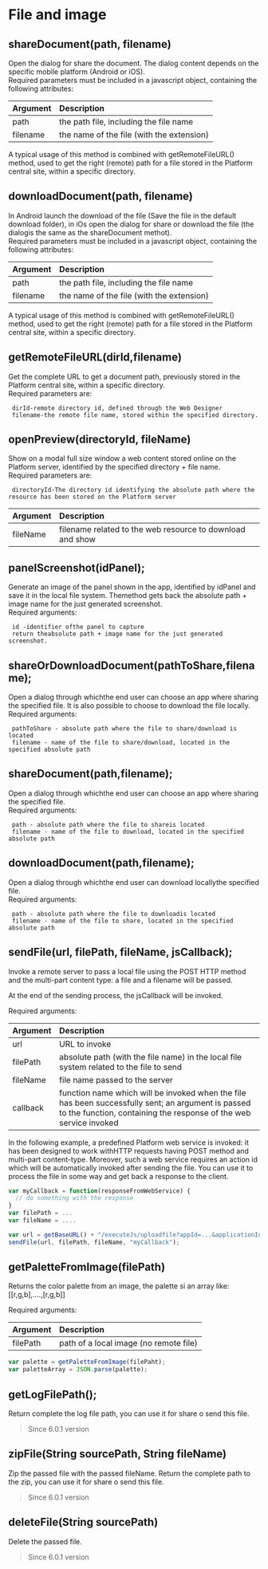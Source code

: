 # File and image

## shareDocument\(path, filename\)

Open the dialog for share the document. The dialog content depends on the specific mobile platform \(Android or iOS\).  
Required parameters must be included in a javascript object, containing the following attributes:

| Argument | Description |
| :--- | :--- |
| path | the path file, including the file name |
| filename | the name of the file \(with the extension\) |

A typical usage of this method is combined with getRemoteFileURL\(\) method, used to get the right \(remote\) path for a file stored in the Platform central site, within a specific directory.

## downloadDocument\(path, filename\) <a id="downloaddocument"></a>

In Android launch the download of the file \(Save the file in the default download folder\), in iOs open the dialog for share or download the file \(the dialogis the same as the shareDocument methot\).  
Required parameters must be included in a javascript object, containing the following attributes:

| Argument | Description |
| :--- | :--- |
| path | the path file, including the file name |
| filename | the name of the file \(with the extension\) |

A typical usage of this method is combined with getRemoteFileURL\(\) method, used to get the right \(remote\) path for a file stored in the Platform central site, within a specific directory.

## getRemoteFileURL\(dirId,filename\)

Get the complete URL to get a document path, previously stored in the Platform central site, within a specific directory.  
Required parameters are:

```text
 dirId-remote directory id, defined through the Web Designer
 filename-the remote file name, stored within the specified directory.
```

## openPreview\(directoryId, fileName\)

Show on a modal full size window a web content stored online on the Platform server, identified by the specified directory + file name.  
Required parameters are:

```text
 directoryId-The directory id identifying the absolute path where the resource has been stored on the Platform server
```

| Argument | Description |
| :--- | :--- |
| fileName | filename related to the web resource to download and show |

## panelScreenshot\(idPanel\);

Generate an image of the panel shown in the app, identified by idPanel and save it in the local file system. Themethod gets back the absolute path + image name for the just generated screenshot.  
Required arguments:

```text
 id -identifier ofthe panel to capture
 return theabsolute path + image name for the just generated screenshot.
```

## shareOrDownloadDocument\(pathToShare,filename\);

Open a dialog through whichthe end user can choose an app where sharing the specified file. It is also possible to choose to download the file locally.  
Required arguments:

```text
 pathToShare - absolute path where the file to share/download is located
 filename - name of the file to share/download, located in the specified absolute path
```

## shareDocument\(path,filename\);

Open a dialog through whichthe end user can choose an app where sharing the specified file.  
Required arguments:

```text
 path - absolute path where the file to shareis located
 filename - name of the file to download, located in the specified absolute path
```

## downloadDocument\(path,filename\);

Open a dialog through whichthe end user can download locallythe specified file.  
Required arguments:

```text
 path - absolute path where the file to downloadis located
 filename - name of the file to share, located in the specified absolute path
```

## sendFile\(url, filePath, fileName, jsCallback\);

Invoke a remote server to pass a local file using the POST HTTP method and the multi-part content type: a file and a filename will be passed.

At the end of the sending process, the jsCallback will be invoked.

Required arguments:

| Argument | Description |
| :--- | :--- |
| url | URL to invoke |
| filePath | absolute path \(with the file name\) in the local file system related to the file to send |
| fileName | file name passed to the server |
| callback | function name which will be invoked when the file has been successfully sent; an argument is passed to the function, containing the response of the web service invoked |

In the following example, a predefined Platform web service is invoked: it has been designed to work withHTTP requests having POST method and multi-part content-type. Moreover, such a web service requires an action id which will be automatically invoked after sending the file. You can use it to process the file in some way and get back a response to the client.

```javascript
var myCallback = function(responseFromWebService) {
  // do something with the response
}
var filePath = ...
var fileName = ....

var url = getBaseURL() + "/executeJs/uploadfile?appId=...&applicationId=...&actionId=...&dirId=...&unzip=false&restfulToken="+getToken();
sendFile(url, filePath, fileName, "myCallback");
```

## **getPaletteFromImage\(filePath\)**

Returns the color palette from an image, the palette si an array like: \[\[r,g,b\],….,\[r,g,b\]\]

Required arguments:

| Argument | Description |
| :--- | :--- |
| filePath | path of a local image \(no remote file\) |

```javascript
var palette = getPaletteFromImage(filePaht);
var paletteArray = JSON.parse(palette);
```

## getLogFilePath\(\);

Return complete the log file path, you can use it for share o send this file.

> Since 6.0.1 version

## zipFile\(String sourcePath, String fileName\)

Zip the passed file with the passed fileName. Return the complete path to the zip, you can use it for share o send this file.

> Since 6.0.1 version

## deleteFile\(String sourcePath\)

Delete the passed file.

> Since 6.0.1 version

